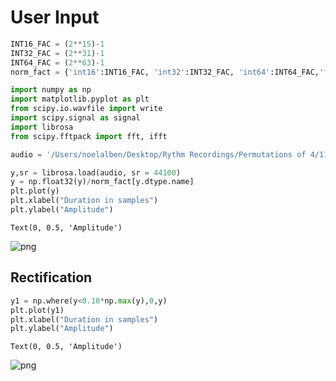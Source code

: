 # User Input


```python
INT16_FAC = (2**15)-1
INT32_FAC = (2**31)-1
INT64_FAC = (2**63)-1
norm_fact = {'int16':INT16_FAC, 'int32':INT32_FAC, 'int64':INT64_FAC,'float32':1.0,'float64':1.0}

import numpy as np
import matplotlib.pyplot as plt
from scipy.io.wavfile import write
import scipy.signal as signal
import librosa
from scipy.fftpack import fft, ifft


```


```python
audio = '/Users/noelalben/Desktop/Rythm Recordings/Permutations of 4/1101/Bell Sound/80_bpm.wav'

y,sr = librosa.load(audio, sr = 44100)
y = np.float32(y)/norm_fact[y.dtype.name]
plt.plot(y)
plt.xlabel("Duration in samples")
plt.ylabel("Amplitude")
```




    Text(0, 0.5, 'Amplitude')




![png](output_2_1.png)


## Rectification


```python
y1 = np.where(y<0.10*np.max(y),0,y)
plt.plot(y1)
plt.xlabel("Duration in samples")
plt.ylabel("Amplitude")

```




    Text(0, 0.5, 'Amplitude')




![png](output_4_1.png)



```python

```
